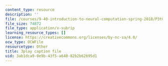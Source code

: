 ```yaml
---
content_type: resource
description: ''
file: /courses/9-40-introduction-to-neural-computation-spring-2018/P3tGiT72APw_captions.vtt
file_size: 74872
file_type: application/x-subrip
learning_resource_types: []
license: https://creativecommons.org/licenses/by-nc-sa/4.0/
ocw_type: OCWFile
resourcetype: Other
title: 3play caption file
uid: 3ab1dca9-0e9b-43f5-a640-82b2b62695d1
---
```

